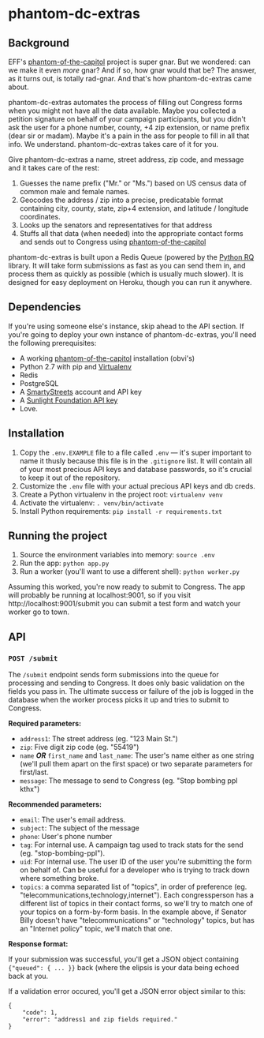 phantom-dc-extras
=================

Background
----------
EFF's [phantom-of-the-capitol][1] project is super gnar. But we wondered: can we
make it even _more_ gnar? And if so, how gnar would that be? The answer, as it
turns out, is totally rad-gnar. And that's how phantom-dc-extras came about.

phantom-dc-extras automates the process of filling out Congress forms when you
might not have all the data available. Maybe you collected a petition signature
on behalf of your campaign participants, but you didn't ask the user for a phone
number, county, +4 zip extension, or name prefix (dear sir or madam). Maybe it's
a pain in the ass for people to fill in all that info. We understand. 
phantom-dc-extras takes care of it for you.

Give phantom-dc-extras a name, street address, zip code, and message and it
takes care of the rest:

1. Guesses the name prefix ("Mr." or "Ms.") based on US census data of common
   male and female names.
2. Geocodes the address / zip into a precise, predicatable format containing
   city, county, state, zip+4 extension, and latitude / longitude coordinates.
3. Looks up the senators and representatives for that address
4. Stuffs all that data (when needed) into the appropriate contact forms and
   sends out to Congress using [phantom-of-the-capitol][1]

phantom-dc-extras is built upon a Redis Queue (powered by the [Python RQ][5]
library. It will take form submissions as fast as you can send them in, and
process them as quickly as possible (which is usually much slower). It is
designed for easy deployment on Heroku, though you can run it anywhere.


Dependencies
------------
If you're using someone else's instance, skip ahead to the API section. If
you're going to deploy your own instance of phantom-dc-extras, you'll need the
following prerequisites:

- A working [phantom-of-the-capitol][1] installation (obvi's)
- Python 2.7 with pip and [Virtualenv][2]
- Redis
- PostgreSQL
- A [SmartyStreets][3] account and API key
- A [Sunlight Foundation API key][3]
- Love.


Installation
------------
1. Copy the `.env.EXAMPLE` file to a file called `.env` — it's super important
   to name it thusly because this file is in the `.gitignore` list. It will
   contain all of your most precious API keys and database passwords, so it's
   crucial to keep it out of the repository.
2. Customize the `.env` file with your actual precious API keys and db creds.
3. Create a Python virtualenv in the project root: `virtualenv venv`
4. Activate the virtualenv: `. venv/bin/activate`
5. Install Python requirements: `pip install -r requirements.txt`


Running the project
-------------------
1. Source the environment variables into memory: `source .env`
2. Run the app: `python app.py`
3. Run a worker (you'll want to use a different shell): `python worker.py`

Assuming this worked, you're now ready to submit to Congress. The app will
probably be running at localhost:9001, so if you visit
http://localhost:9001/submit you can submit a test form and watch your worker go
to town.


API
---
### `POST /submit`

The `/submit` endpoint sends form submissions into the queue for processing and
sending to Congress. It does only basic validation on the fields you pass in.
The ultimate success or failure of the job is logged in the database when the
worker process picks it up and tries to submit to Congress. 

**Required parameters:**

- `address1`: The street address (eg. "123 Main St.")
- `zip`: Five digit zip code (eg. "55419")
- `name` **_OR_** `first_name` and `last_name`: The user's name either as one string
  (we'll pull them apart on the first space) or two separate parameters for
  first/last.
- `message`: The message to send to Congress (eg. "Stop bombing ppl kthx")

**Recommended parameters:**

- `email`: The user's email address.
- `subject`: The subject of the message
- `phone`: User's phone number
- `tag`: For internal use. A campaign tag used to track stats for the send (eg.
  "stop-bombing-ppl").
- `uid`: For internal use. The user ID of the user you're submitting the form on
  behalf of. Can be useful for a developer who is trying to track down where
  something broke.
- `topics`: a comma separated list of "topics", in order of preference (eg.
  "telecommunications,technology,internet"). Each congressperson has a different
  list of topics in their contact forms, so we'll try to match one of your
  topics on a form-by-form basis. In the example above, if Senator Billy doesn't
  have "telecommunications" or "technology" topics, but has an "Internet policy"
  topic, we'll match that one.

**Response format:**

If your submission was successful, you'll get a JSON object containing
`{"queued": { ... }}` back (where the elipsis is your data being echoed back at
you.

If a validation error occured, you'll get a JSON error object similar to this:

    {
        "code": 1,
        "error": "address1 and zip fields required."
    }


[1]: https://github.com/efforg/phantom-of-the-capitol
[2]: https://virtualenv.pypa.io/en/latest/
[3]: https://smartystreets.com/
[4]: http://sunlightfoundation.com/api/
[5]: http://python-rq.org/
